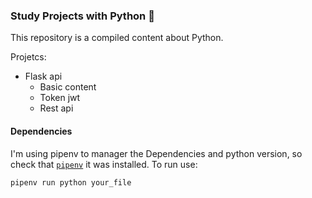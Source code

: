 ### Study Projects with Python 🐍

This repository is a compiled content about Python.

Projetcs:

- Flask api
  - Basic content
  - Token jwt
  - Rest api

#### Dependencies

I'm using pipenv to manager the Dependencies and python version, so check that [`pipenv`](https://pipenv.pypa.io/en/latest/) it was installed.
To run use:

```
pipenv run python your_file
```
